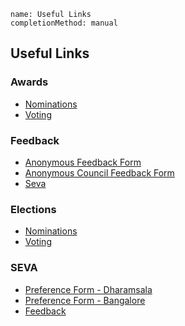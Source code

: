 ```ngMeta
name: Useful Links
completionMethod: manual
```

## Useful Links

### Awards
* [Nominations](https://goo.gl/forms/8ZKrwfqvahdUfEt53)
* [Voting](https://goo.gl/forms/a2yjZHgyN5aNy7r13)

### Feedback
* [Anonymous Feedback Form](https://goo.gl/forms/o4d68yx4l9wLRSYg2)
* [Anonymous Council Feedback Form](https://goo.gl/forms/4266QKodGc6Ca5NI2)
* [Seva](https://goo.gl/forms/pR3mbFX704vHVVjB3)

### Elections
* [Nominations](https://goo.gl/forms/2tKHf95IYmRWfIgz1)
* [Voting](https://goo.gl/forms/56I8veVXndkcRhhD3)

### SEVA
* [Preference Form - Dharamsala](https://goo.gl/forms/plXlTI3C06wDYsSk2)
* [Preference Form - Bangalore](https://goo.gl/forms/Je1rrQz4F8Ra3eU03)
* [Feedback](https://goo.gl/forms/pR3mbFX704vHVVjB3)
